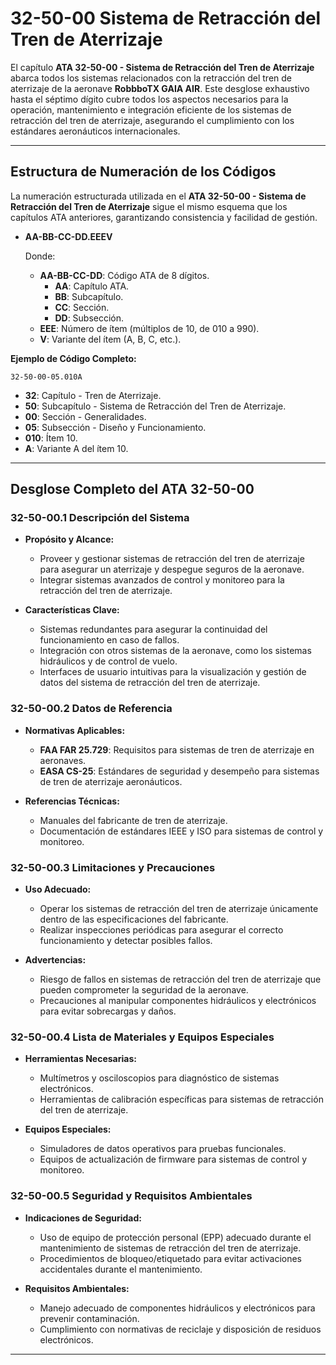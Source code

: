 # 32-50-00 Sistema de Retracción del Tren de Aterrizaje

El capítulo **ATA 32-50-00 - Sistema de Retracción del Tren de Aterrizaje** abarca todos los sistemas relacionados con la retracción del tren de aterrizaje de la aeronave **RobbboTX GAIA AIR**. Este desglose exhaustivo hasta el séptimo dígito cubre todos los aspectos necesarios para la operación, mantenimiento e integración eficiente de los sistemas de retracción del tren de aterrizaje, asegurando el cumplimiento con los estándares aeronáuticos internacionales.

---

## **Estructura de Numeración de los Códigos**

La numeración estructurada utilizada en el **ATA 32-50-00 - Sistema de Retracción del Tren de Aterrizaje** sigue el mismo esquema que los capítulos ATA anteriores, garantizando consistencia y facilidad de gestión.

- **AA-BB-CC-DD.EEEV**

  Donde:

  - **AA-BB-CC-DD**: Código ATA de 8 dígitos.
    - **AA**: Capítulo ATA.
    - **BB**: Subcapítulo.
    - **CC**: Sección.
    - **DD**: Subsección.
  - **EEE**: Número de ítem (múltiplos de 10, de 010 a 990).
  - **V**: Variante del ítem (A, B, C, etc.).

**Ejemplo de Código Completo:**

`32-50-00-05.010A`

- **32**: Capítulo - Tren de Aterrizaje.
- **50**: Subcapítulo - Sistema de Retracción del Tren de Aterrizaje.
- **00**: Sección - Generalidades.
- **05**: Subsección - Diseño y Funcionamiento.
- **010**: Ítem 10.
- **A**: Variante A del ítem 10.

---

## **Desglose Completo del ATA 32-50-00**

### **32-50-00.1 Descripción del Sistema**

- **Propósito y Alcance:**
  - Proveer y gestionar sistemas de retracción del tren de aterrizaje para asegurar un aterrizaje y despegue seguros de la aeronave.
  - Integrar sistemas avanzados de control y monitoreo para la retracción del tren de aterrizaje.

- **Características Clave:**
  - Sistemas redundantes para asegurar la continuidad del funcionamiento en caso de fallos.
  - Integración con otros sistemas de la aeronave, como los sistemas hidráulicos y de control de vuelo.
  - Interfaces de usuario intuitivas para la visualización y gestión de datos del sistema de retracción del tren de aterrizaje.

### **32-50-00.2 Datos de Referencia**

- **Normativas Aplicables:**
  - **FAA FAR 25.729**: Requisitos para sistemas de tren de aterrizaje en aeronaves.
  - **EASA CS-25**: Estándares de seguridad y desempeño para sistemas de tren de aterrizaje aeronáuticos.

- **Referencias Técnicas:**
  - Manuales del fabricante de tren de aterrizaje.
  - Documentación de estándares IEEE y ISO para sistemas de control y monitoreo.

### **32-50-00.3 Limitaciones y Precauciones**

- **Uso Adecuado:**
  - Operar los sistemas de retracción del tren de aterrizaje únicamente dentro de las especificaciones del fabricante.
  - Realizar inspecciones periódicas para asegurar el correcto funcionamiento y detectar posibles fallos.

- **Advertencias:**
  - Riesgo de fallos en sistemas de retracción del tren de aterrizaje que pueden comprometer la seguridad de la aeronave.
  - Precauciones al manipular componentes hidráulicos y electrónicos para evitar sobrecargas y daños.

### **32-50-00.4 Lista de Materiales y Equipos Especiales**

- **Herramientas Necesarias:**
  - Multímetros y osciloscopios para diagnóstico de sistemas electrónicos.
  - Herramientas de calibración específicas para sistemas de retracción del tren de aterrizaje.

- **Equipos Especiales:**
  - Simuladores de datos operativos para pruebas funcionales.
  - Equipos de actualización de firmware para sistemas de control y monitoreo.

### **32-50-00.5 Seguridad y Requisitos Ambientales**

- **Indicaciones de Seguridad:**
  - Uso de equipo de protección personal (EPP) adecuado durante el mantenimiento de sistemas de retracción del tren de aterrizaje.
  - Procedimientos de bloqueo/etiquetado para evitar activaciones accidentales durante el mantenimiento.

- **Requisitos Ambientales:**
  - Manejo adecuado de componentes hidráulicos y electrónicos para prevenir contaminación.
  - Cumplimiento con normativas de reciclaje y disposición de residuos electrónicos.

---
